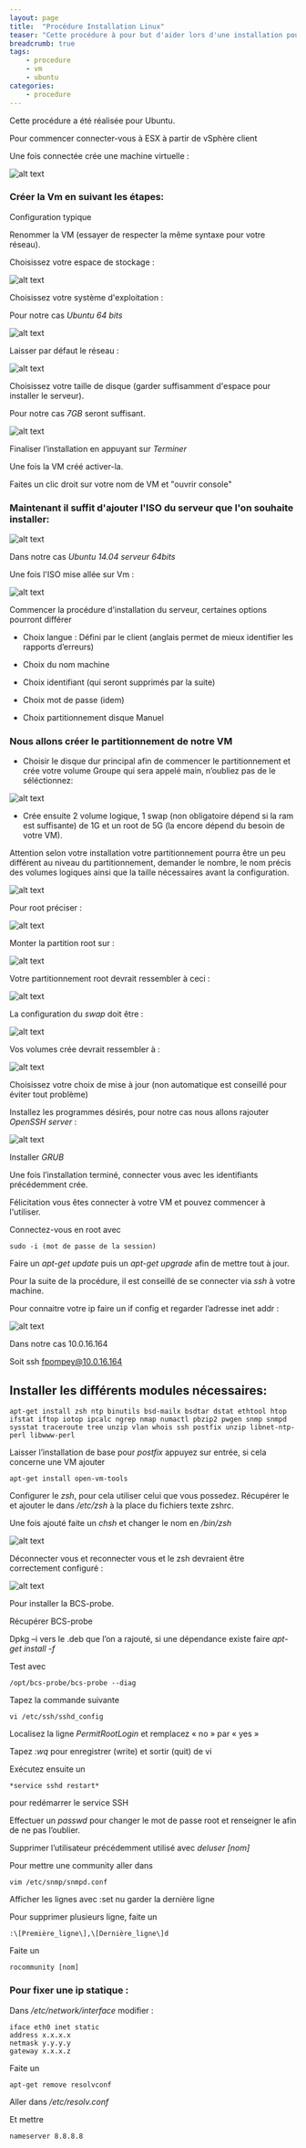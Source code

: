 ```yaml
---
layout: page
title:  "Procédure Installation Linux"
teaser: "Cette procédure à pour but d'aider lors d'une installation pour les machines virtuelles sur Ubuntu"
breadcrumb: true
tags:
    - procedure
    - vm
    - ubuntu
categories:
    - procedure
---
```


Cette procédure a été réalisée pour Ubuntu.

Pour commencer connecter-vous à ESX à partir de vSphère client

Une fois connectée crée une machine virtuelle :

![alt text](https://fpompey.github.io/images/Installation_Linux/image001.png)

### Créer la Vm en suivant les étapes: ###

Configuration typique

Renommer la VM (essayer de respecter la même syntaxe pour votre réseau).

Choisissez votre espace de stockage :

![alt text](https://fpompey.github.io/images/Installation_Linux/image002.png)

Choisissez votre système d'exploitation :

Pour notre cas *Ubuntu 64 bits*

![alt text](https://fpompey.github.io/images/Installation_Linux/image003.png)

Laisser par défaut le réseau :

![alt text](https://fpompey.github.io/images/Installation_Linux/image004.png)

Choisissez votre taille de disque (garder suffisamment d'espace pour installer le serveur).

Pour notre cas *7GB* seront suffisant.

![alt text](https://fpompey.github.io/images/Installation_Linux/image005.png)

Finaliser l’installation en appuyant sur *Terminer*

Une fois la VM créé activer-la.

Faites un clic droit sur votre nom de VM et "ouvrir console"

### Maintenant il suffit d'ajouter l'ISO du serveur que l'on souhaite installer: ###

![alt text](https://fpompey.github.io/images/Installation_Linux/image006.png)

Dans notre cas *Ubuntu 14.04 serveur 64bits*

Une fois l'ISO mise allée sur Vm :

![alt text](https://fpompey.github.io/images/Installation_Linux/image007.png)

Commencer la procédure d’installation du serveur, certaines options pourront différer

-   Choix langue : Défini par le client (anglais permet de mieux identifier les rapports d’erreurs)

-   Choix du nom machine

-   Choix identifiant (qui seront supprimés par la suite)

-   Choix mot de passe (idem)

-   Choix partitionnement disque Manuel

### Nous allons créer le partitionnement de notre VM ###


 - Choisir le disque dur principal afin de commencer le partitionnement et crée votre volume Groupe qui sera appelé main, n’oubliez pas de le séléctionnez:

![alt text](https://fpompey.github.io/images/Installation_Linux/image008.png)


 - Crée ensuite 2 volume logique, 1 swap (non obligatoire dépend si la ram est suffisante) de 1G et un root de 5G (la encore dépend du besoin de votre VM).

Attention selon votre installation votre partitionnement pourra être un peu différent au niveau du partitionnement, demander le nombre, le nom précis des volumes logiques ainsi que la taille nécessaires avant la configuration.

![alt text](https://fpompey.github.io/images/Installation_Linux/image009.png)

Pour root préciser :

![alt text](https://fpompey.github.io/images/Installation_Linux/image010.png)

Monter la partition root sur :

![alt text](https://fpompey.github.io/images/Installation_Linux/image011.png)

Votre partitionnement root devrait ressembler à ceci :

![alt text](https://fpompey.github.io/images/Installation_Linux/image012.png)

La configuration du *swap* doit être :

![alt text](https://fpompey.github.io/images/Installation_Linux/image013.png)

Vos volumes crée devrait ressembler à :

![alt text](https://fpompey.github.io/images/Installation_Linux/image014.png)

Choisissez votre choix de mise à jour (non automatique est conseillé pour éviter tout problème)

Installez les programmes désirés, pour notre cas nous allons rajouter *OpenSSH server* :

![alt text](https://fpompey.github.io/images/Installation_Linux/image015.png)

Installer *GRUB*

Une fois l’installation terminé, connecter vous avec les identifiants précédemment crée.

Félicitation vous êtes connecter à votre VM et pouvez commencer à l'utiliser.

Connectez-vous en root avec 

    sudo -i (mot de passe de la session)

Faire un *apt-get update* puis un *apt-get upgrade* afin de mettre tout à jour.

Pour la suite de la procédure, il est conseillé de se connecter via *ssh* à votre machine.

Pour connaitre votre ip faire un if config et regarder l’adresse inet addr :

![alt text](https://fpompey.github.io/images/Installation_Linux/image016.png)

Dans notre cas 10.0.16.164

Soit ssh fpompey@10.0.16.164

## Installer les différents modules nécessaires: ##

    apt-get install zsh ntp binutils bsd-mailx bsdtar dstat ethtool htop ifstat iftop iotop ipcalc ngrep nmap numactl pbzip2 pwgen snmp snmpd sysstat traceroute tree unzip vlan whois ssh postfix unzip libnet-ntp-perl libwww-perl

Laisser l’installation de base pour *postfix* appuyez sur entrée, si cela concerne une VM ajouter 

    apt-get install open-vm-tools

Configurer le *zsh*, pour cela utiliser celui que vous possedez. Récupérer le et ajouter le dans */etc/zsh* à la place du fichiers texte zshrc.

Une fois ajouté faite un *chsh* et changer le nom en */bin/zsh*

![alt text](https://fpompey.github.io/images/Installation_Linux/image017.png)

Déconnecter vous et reconnecter vous et le zsh devraient être correctement configuré :

![alt text](https://fpompey.github.io/images/Installation_Linux/image018.png)

Pour installer la BCS-probe.

Récupérer BCS-probe

Dpkg –i vers le .deb que l’on a rajouté, si une dépendance existe faire *apt-get install -f*

Test avec 

    /opt/bcs-probe/bcs-probe --diag

Tapez la commande suivante

    vi /etc/ssh/sshd_config
    
Localisez la ligne *PermitRootLogin* et remplacez « no » par « yes » 

Tapez *:wq* pour enregistrer (write) et sortir (quit) de vi

Exécutez ensuite un 

    *service sshd restart* 
    
pour redémarrer le service SSH

Effectuer un *passwd* pour changer le mot de passe root et renseigner le afin de ne pas l’oublier.

Supprimer l’utilisateur précédemment utilisé avec *deluser [nom]*

Pour mettre une community aller dans 

    vim /etc/snmp/snmpd.conf

Afficher les lignes avec :set nu garder la dernière ligne

Pour supprimer plusieurs ligne, faite un 

    :\[Première_ligne\],\[Dernière_ligne\]d

Faite un

    rocommunity [nom]

### Pour fixer une ip statique : ###

Dans */etc/network/interface* modifier :

    iface eth0 inet static
    address x.x.x.x
    netmask y.y.y.y
    gateway x.x.x.z

Faite un 

    apt-get remove resolvconf

Aller dans */etc/resolv.conf*

Et mettre 

    nameserver 8.8.8.8
